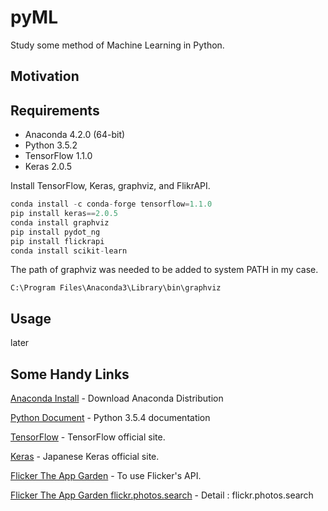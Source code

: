 pyML
===============
Study some method of Machine Learning in Python.

Motivation
------------------


Requirements
------------------

- Anaconda 4.2.0 (64-bit)
- Python 3.5.2
- TensorFlow 1.1.0
- Keras 2.0.5


Install TensorFlow, Keras, graphviz, and FlikrAPI.
```python
conda install -c conda-forge tensorflow=1.1.0
pip install keras==2.0.5
conda install graphviz
pip install pydot_ng
pip install flickrapi
conda install scikit-learn
```
The path of graphviz was needed to be added to system PATH in my case.
```PATH
C:\Program Files\Anaconda3\Library\bin\graphviz
```

Usage
------------------
later



Some Handy Links
------------------

[Anaconda Install](https://www.anaconda.com/download/) - Download Anaconda Distribution

[Python Document](https://docs.python.org/3.5/) - Python 3.5.4 documentation

[TensorFlow](https://www.tensorflow.org/) - TensorFlow official site.

[Keras](https://keras.io/ja/) - Japanese Keras official site.

[Flicker The App Garden](https://www.flickr.com/services/api/) - To use Flicker's API.

[Flicker The App Garden flickr.photos.search](https://www.flickr.com/services/api/flickr.photos.search.html) - Detail : flickr.photos.search

